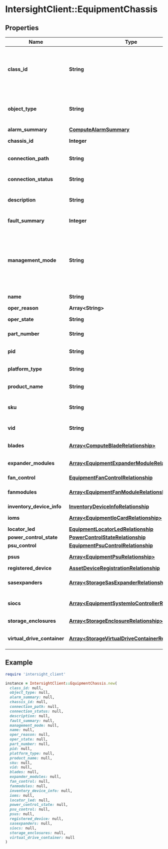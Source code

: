 # IntersightClient::EquipmentChassis

## Properties

| Name | Type | Description | Notes |
| ---- | ---- | ----------- | ----- |
| **class_id** | **String** | The fully-qualified name of the instantiated, concrete type. This property is used as a discriminator to identify the type of the payload when marshaling and unmarshaling data. | [default to &#39;equipment.Chassis&#39;] |
| **object_type** | **String** | The fully-qualified name of the instantiated, concrete type. The value should be the same as the &#39;ClassId&#39; property. | [default to &#39;equipment.Chassis&#39;] |
| **alarm_summary** | [**ComputeAlarmSummary**](ComputeAlarmSummary.md) |  | [optional] |
| **chassis_id** | **Integer** | The assigned identifier for a chassis. | [optional][readonly] |
| **connection_path** | **String** | This field identifies the connectivity path for the chassis enclosure. | [optional][readonly] |
| **connection_status** | **String** | This field identifies the connectivity status for the chassis enclosure. | [optional][readonly] |
| **description** | **String** | This field is to provide description for chassis model. | [optional][readonly] |
| **fault_summary** | **Integer** | This field summarizes the faults on the chassis enclosure. | [optional] |
| **management_mode** | **String** | The management mode of the blade server chassis. * &#x60;IntersightStandalone&#x60; - Intersight Standalone mode of operation. * &#x60;UCSM&#x60; - Unified Computing System Manager mode of operation. * &#x60;Intersight&#x60; - Intersight managed mode of operation. | [optional][readonly][default to &#39;IntersightStandalone&#39;] |
| **name** | **String** | This field identifies the name for the chassis enclosure. | [optional][readonly] |
| **oper_reason** | **Array&lt;String&gt;** |  | [optional] |
| **oper_state** | **String** | This field identifies the Chassis Operational State. | [optional][readonly] |
| **part_number** | **String** | Part Number identifier for the chassis enclosure. | [optional][readonly] |
| **pid** | **String** | This field identifies the Product ID for the chassis enclosure. | [optional][readonly] |
| **platform_type** | **String** | The platform type that the chassis is a part of. | [optional] |
| **product_name** | **String** | This field identifies the Product Name for the chassis enclosure. | [optional][readonly] |
| **sku** | **String** | This field identifies the Stock Keeping Unit for the chassis enclosure. | [optional][readonly] |
| **vid** | **String** | This field identifies the Vendor ID for the chassis enclosure. | [optional][readonly] |
| **blades** | [**Array&lt;ComputeBladeRelationship&gt;**](ComputeBladeRelationship.md) | An array of relationships to computeBlade resources. | [optional][readonly] |
| **expander_modules** | [**Array&lt;EquipmentExpanderModuleRelationship&gt;**](EquipmentExpanderModuleRelationship.md) | An array of relationships to equipmentExpanderModule resources. | [optional] |
| **fan_control** | [**EquipmentFanControlRelationship**](EquipmentFanControlRelationship.md) |  | [optional] |
| **fanmodules** | [**Array&lt;EquipmentFanModuleRelationship&gt;**](EquipmentFanModuleRelationship.md) | An array of relationships to equipmentFanModule resources. | [optional][readonly] |
| **inventory_device_info** | [**InventoryDeviceInfoRelationship**](InventoryDeviceInfoRelationship.md) |  | [optional] |
| **ioms** | [**Array&lt;EquipmentIoCardRelationship&gt;**](EquipmentIoCardRelationship.md) | An array of relationships to equipmentIoCard resources. | [optional][readonly] |
| **locator_led** | [**EquipmentLocatorLedRelationship**](EquipmentLocatorLedRelationship.md) |  | [optional] |
| **power_control_state** | [**PowerControlStateRelationship**](PowerControlStateRelationship.md) |  | [optional] |
| **psu_control** | [**EquipmentPsuControlRelationship**](EquipmentPsuControlRelationship.md) |  | [optional] |
| **psus** | [**Array&lt;EquipmentPsuRelationship&gt;**](EquipmentPsuRelationship.md) | An array of relationships to equipmentPsu resources. | [optional][readonly] |
| **registered_device** | [**AssetDeviceRegistrationRelationship**](AssetDeviceRegistrationRelationship.md) |  | [optional] |
| **sasexpanders** | [**Array&lt;StorageSasExpanderRelationship&gt;**](StorageSasExpanderRelationship.md) | An array of relationships to storageSasExpander resources. | [optional][readonly] |
| **siocs** | [**Array&lt;EquipmentSystemIoControllerRelationship&gt;**](EquipmentSystemIoControllerRelationship.md) | An array of relationships to equipmentSystemIoController resources. | [optional][readonly] |
| **storage_enclosures** | [**Array&lt;StorageEnclosureRelationship&gt;**](StorageEnclosureRelationship.md) | An array of relationships to storageEnclosure resources. | [optional][readonly] |
| **virtual_drive_container** | [**Array&lt;StorageVirtualDriveContainerRelationship&gt;**](StorageVirtualDriveContainerRelationship.md) | An array of relationships to storageVirtualDriveContainer resources. | [optional] |

## Example

```ruby
require 'intersight_client'

instance = IntersightClient::EquipmentChassis.new(
  class_id: null,
  object_type: null,
  alarm_summary: null,
  chassis_id: null,
  connection_path: null,
  connection_status: null,
  description: null,
  fault_summary: null,
  management_mode: null,
  name: null,
  oper_reason: null,
  oper_state: null,
  part_number: null,
  pid: null,
  platform_type: null,
  product_name: null,
  sku: null,
  vid: null,
  blades: null,
  expander_modules: null,
  fan_control: null,
  fanmodules: null,
  inventory_device_info: null,
  ioms: null,
  locator_led: null,
  power_control_state: null,
  psu_control: null,
  psus: null,
  registered_device: null,
  sasexpanders: null,
  siocs: null,
  storage_enclosures: null,
  virtual_drive_container: null
)
```


